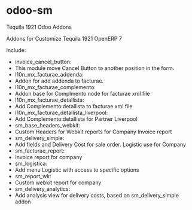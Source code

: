 odoo-sm
=======

Tequila 1921 Odoo Addons

Addons for Customize Tequila 1921 OpenERP 7

Include:
 - invoice_cancel_button: 
  - This module move Cancel Button to another position in the form. 
 - l10n_mx_facturae_addenda:
  - Addon for add addenda to facturae.
 - l10n_mx_facturae_complemento:
  - Addon base for Complmento node for facturae xml file
 - l10n_mx_facturae_detallista:
  - Add Complemento:detallista to facturae xml file
 - l10n_mx_facturae_detallista_liverpool:
  - Add Complemento:detallista for Partner Liverpool
 - sm_base_headers_webkit:
  - Custom Headers for Webkit reports for Company Invoice report
 - sm_delivery_simple:
  - Add fields and Delivery Cost for sale order. Logistic use for Company
 - sm_facturae_report:
  - Invoice report for company
 - sm_logistica:
  - Add menu Logistic with access to specific options
 - sm_report_wk:
  - Custom webkit report for company
 - sm_delivery_analytics:
  - Add analysis view for delivery costs, based on sm_delivery_simple addon

